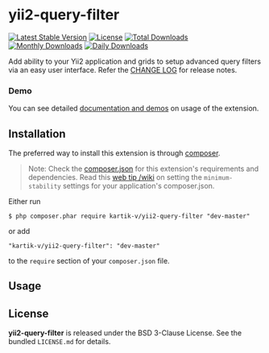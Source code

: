 yii2-query-filter
=================

[![Latest Stable Version](https://poser.pugx.org/kartik-v/yii2-query-filter/v/stable)](https://packagist.org/packages/kartik-v/yii2-query-filter)
[![License](https://poser.pugx.org/kartik-v/yii2-query-filter/license)](https://packagist.org/packages/kartik-v/yii2-query-filter)
[![Total Downloads](https://poser.pugx.org/kartik-v/yii2-query-filter/downloads)](https://packagist.org/packages/kartik-v/yii2-query-filter)
[![Monthly Downloads](https://poser.pugx.org/kartik-v/yii2-query-filter/d/monthly)](https://packagist.org/packages/kartik-v/yii2-query-filter)
[![Daily Downloads](https://poser.pugx.org/kartik-v/yii2-query-filter/d/daily)](https://packagist.org/packages/kartik-v/yii2-query-filter)

Add ability to your Yii2 application and grids to setup advanced query filters via an easy user interface. 
Refer the [CHANGE LOG](https://github.com/kartik-v/yii2-query-filter/blob/master/CHANGE.md) for release notes.

### Demo
You can see detailed [documentation and demos](http://demos.krajee.com/query-filter) on usage of the extension.

## Installation

The preferred way to install this extension is through [composer](http://getcomposer.org/download/).

> Note: Check the [composer.json](https://github.com/kartik-v/yii2-query-filter/blob/master/composer.json) for this extension's requirements and dependencies. 
Read this [web tip /wiki](http://webtips.krajee.com/setting-composer-minimum-stability-application/) on setting the `minimum-stability` settings for your application's composer.json.

Either run

```
$ php composer.phar require kartik-v/yii2-query-filter "dev-master"
```

or add

```
"kartik-v/yii2-query-filter": "dev-master"
```

to the ```require``` section of your `composer.json` file.

## Usage


## License

**yii2-query-filter** is released under the BSD 3-Clause License. See the bundled `LICENSE.md` for details.